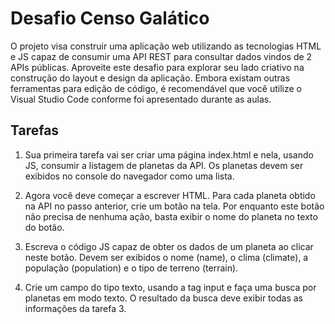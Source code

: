 # Desafio Censo Galático
O projeto visa construir uma aplicação web utilizando as tecnologias HTML e JS capaz de consumir uma API REST para consultar dados vindos de 2 APIs públicas. Aproveite este desafio para explorar seu lado criativo na construção do layout e design da aplicação. Embora existam outras ferramentas para edição de código, é recomendável que você utilize o Visual Studio Code conforme foi apresentado durante as aulas.

## Tarefas

1. Sua primeira tarefa vai ser criar uma página index.html e nela, usando JS, consumir a listagem de planetas da API. Os planetas devem ser exibidos no console do navegador como uma lista.

2. Agora você deve começar a escrever HTML. Para cada planeta obtido na API no passo anterior, crie um botão na tela. Por enquanto este botão não precisa de nenhuma ação, basta exibir o nome do planeta no texto do botão.

3. Escreva o código JS capaz de obter os dados de um planeta ao clicar neste botão. Devem ser exibidos o nome (name), o clima (climate), a população (population) e o tipo de terreno (terrain).

4. Crie um campo do tipo texto, usando a tag input e faça uma busca por planetas em modo texto. O resultado da busca deve exibir todas as informações da tarefa 3.